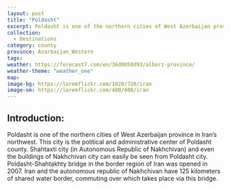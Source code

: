 ```yaml
---
layout: post
title: "Poldasht"
excerpt: Poldasht is one of the northern cities of West Azerbaijan province in Iran’s northwest. This city is the political and administrative center of Poldasht county.
collection:
  - Destinations
category: county
province: Azarbaijan_Western
tags:
weather: https://forecast7.com/en/36d0050d93/alborz-province/
weather-theme: "weather_one"
map:
image-bg: https://loremflickr.com/1020/720/iran
image-sm: https://loremflickr.com/400/400/iran
---
```

## **Introduction:**

Poldasht is one of the northern cities of West Azerbaijan province in Iran’s northwest. This city is the political and administrative center of Poldasht county. Shahtaxti city (in Autonomous Republic of Nakhchivan) and even the buildings of Nakhchivan city can easily be seen from Poldasht city. Poldasht-Shahtakhty bridge in the border region of Iran was opened in 2007. Iran and the autonomous republic of Nakhchivan have 125 kilometers of shared water border, commuting over which takes place via this bridge.